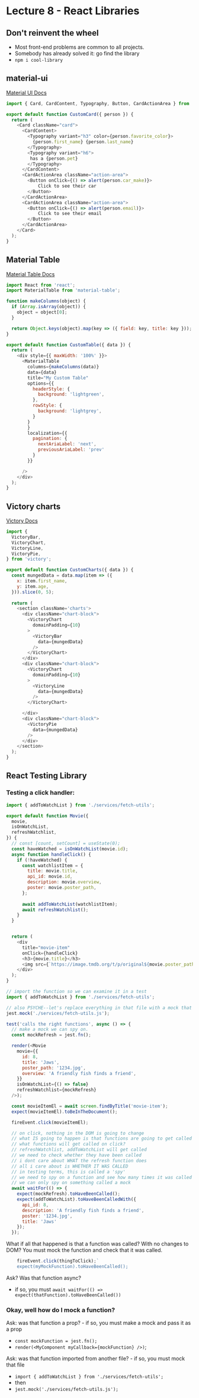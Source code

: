 # Lecture 8 - React Libraries

## Don't reinvent the wheel
- Most front-end problems are common to all projects.
- Somebody has already solved it: go find the library
- `npm i cool-library`

## material-ui

[Material UI Docs](https://mui.com/material-ui/getting-started/usage/)

```js
import { Card, CardContent, Typography, Button, CardActionArea } from '@mui/material';

export default function CustomCard({ person }) {
  return (
    <Card className="card">
      <CardContent>
        <Typography variant="h3" color={person.favorite_color}>
          {person.first_name} {person.last_name}
        </Typography>
        <Typography variant="h6">
         has a {person.pet}
        </Typography>
      </CardContent>
      <CardActionArea className="action-area">
        <Button onClick={() => alert(person.car_make)}>
            Click to see their car
        </Button>
      </CardActionArea>
      <CardActionArea className="action-area">
        <Button onClick={() => alert(person.email)}>
            Click to see their email
        </Button>
      </CardActionArea>
    </Card>
  );
}
```

## Material Table

[Material Table Docs](https://material-table.com/#/docs/get-started)

```js
import React from 'react';
import MaterialTable from 'material-table';

function makeColumns(object) {
  if (Array.isArray(object)) {
    object = object[0];
  }

  return Object.keys(object).map(key => ({ field: key, title: key }));
}

export default function CustomTable({ data }) {
  return (
    <div style={{ maxWidth: '100%' }}>
      <MaterialTable
        columns={makeColumns(data)}
        data={data}
        title="My Custom Table"
        options={{  
          headerStyle: { 
            background: 'lightgreen',
          },
          rowStyle: { 
            background: 'lightgrey',
          }
        }
        }
        localization={{
          pagination: {
            nextAriaLabel: 'next',
            previousAriaLabel: 'prev'
          } 
        }}

      />
    </div>
  );
}
```

## Victory charts

[Victory Docs](https://formidable.com/open-source/victory/docs)

```js
import {
  VictoryBar,
  VictoryChart,
  VictoryLine,
  VictoryPie,
} from 'victory';

export default function CustomCharts({ data }) {
  const mungedData = data.map(item => ({
    x: item.first_name,
    y: item.age,
  })).slice(0, 5);
    
  return (
    <section className='charts'>
      <div className="chart-block">
        <VictoryChart
          domainPadding={10}
        >
          <VictoryBar
            data={mungedData}
          />
        </VictoryChart>
      </div>
      <div className="chart-block">
        <VictoryChart
          domainPadding={10}
        >
          <VictoryLine
            data={mungedData}
          />
        </VictoryChart>

      </div>
      <div className="chart-block">
        <VictoryPie
          data={mungedData}
        />
      </div>
    </section>
  );
}
```
## React Testing Library

### Testing a click handler:

```js
import { addToWatchList } from './services/fetch-utils';

export default function Movie({ 
  movie,
  isOnWatchList, 
  refreshWatchlist,
}) {
  // const [count, setCount] = useState(0);
  const haveWatched = isOnWatchList(movie.id);
  async function handleClick() {
    if (!haveWatched) {
      const watchlistItem = {
        title: movie.title,
        api_id: movie.id,
        description: movie.overview,
        poster: movie.poster_path,
      };
      
      await addToWatchList(watchlistItem);
      await refreshWatchlist();
    }
  }


  return (
    <div 
      title="movie-item" 
      onClick={handleClick}
      <h3>{movie.title}</h3>
      <img src={`https://image.tmdb.org/t/p/original${movie.poster_path}`} />
    </div>
  );
}
```

```js
// import the function so we can examine it in a test
import { addToWatchList } from './services/fetch-utils';

// also PSYCHE--let's replace everything in that file with a mock that we can spy on
jest.mock('./services/fetch-utils.js');

test('calls the right functions', async () => {
  // make a mock we can spy on.
  const mockRefresh = jest.fn();

  render(<Movie
    movie={{
      id: 8,
      title: 'Jaws',
      poster_path: '1234.jpg',
      overview: 'A friendly fish finds a friend',
    }}
    isOnWatchList={() => false}
    refreshWatchlist={mockRefresh}
  />);

  const movieItemEl = await screen.findByTitle('movie-item');
  expect(movieItemEl).toBeInTheDocument();

  fireEvent.click(movieItemEl);

  // on click, nothing in the DOM is going to change
  // what IS going to happen is that functions are going to get called
  // what functions will get called on click?
  // refreshWatchlist, addToWatchList will get called
  // we need to check whether they have been called
  // i dont care about WHAT the refresh function does
  // all i care about is WHETHER IT WAS CALLED
  // in testing terms, this is called a 'spy'
  // we need to spy on a function and see how many times it was called
  // we can only spy on something called a mock
  await waitFor(() => {
    expect(mockRefresh).toHaveBeenCalled();
    expect(addToWatchList).toHaveBeenCalledWith({   
      api_id: 8,
      description: 'A friendly fish finds a friend',
      poster: '1234.jpg',
      title: 'Jaws' 
    });
  });
  ```
What if all that happened is that a function was called? With no changes to DOM?
You must mock the function and check that it was called.
```js
    fireEvent.click(thingToClick);`
    expect(myMockFunction).toHaveBeenCalled();
```

Ask? Was that function async?
- if so, you must `await waitFor(() => expect(thatFunction).toHaveBeenCalled())`
  
### Okay, well how do I mock a function?

Ask: was that function a prop?
	- if so, you must make a mock and pass it as a prop
  - `const mockFunction = jest.fn();`
  - `render(<MyComponent myCallback={mockFunction} />)`;

Ask: was that function imported from another file?
	- if so, you must mock that file
  - `import { addToWatchList } from './services/fetch-utils';`
  - then
  - `jest.mock('./services/fetch-utils.js');`

